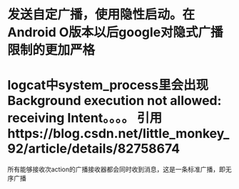 # 发送自定广播，使用隐性启动。在Android O版本以后google对隐式广播限制的更加严格
logcat中system_process里会出现 Background execution not allowed: receiving Intent。。。。
引用https://blog.csdn.net/little_monkey_92/article/details/82758674
========================================================================================
所有能够接收次action的广播接收器都会同时收到消息，这是一条标准广播，即无序广播
